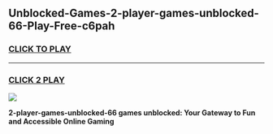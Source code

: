 
## Unblocked-Games-2-player-games-unblocked-66-Play-Free-c6pah
<h3>
<a href="https://premium76.site?title=2-player-games-unblocked-66&ref=18A">CLICK TO PLAY</a></h3>
<hr>

<h3>
<a href="https://premium76.site?title=2-player-games-unblocked-66&ref=18A">CLICK 2 PLAY</a>
  
</h3>

<a href="https://premium76.site?title=2-player-games-unblocked-66&ref=18A"><img src="https://clearcache.store/games.png"></a>


**2-player-games-unblocked-66 games unblocked: Your Gateway to Fun and Accessible Online Gaming**
